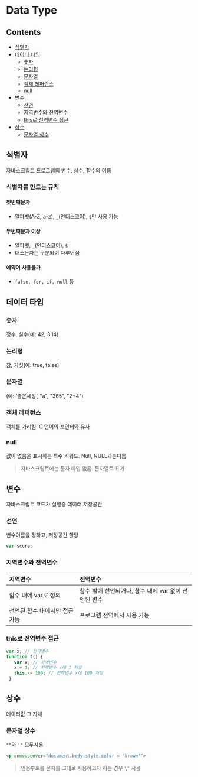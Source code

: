 Data Type
=========

Contents
--------

-	[식별자](#식별자)
-	[데이터 타입](#데이터-타입)
	-	[숫자](#숫자)
	-	[논리형](#논리형)
	-	[문자열](#문자열)
	-	[객체 레퍼런스](#객체-레퍼런스)
	-	[null](#null)
-	[변수](#변수)
	-	[선언](#선언)
	-	[지역변수와 전역변수](#지역변수와-전역변수)
	-	[this로 전역변수 접근](#this로-전역변수-접근)
- [상수](#상수)
	- [문자열 상수](#문자열-상수)

식별자
------

자바스크립트 프로그램의 변수, 상수, 함수의 이름

### 식별자를 만드는 규칙

#### 첫번째문자

-	알파벳(A-Z, a-z), `_`(언더스코어), `$`만 사용 가능

#### 두번째문자 이상

-	알파벳, `_`(언더스코어), `$`
-	대소문자는 구분되어 다루어짐

#### 예약어 사용불가

-	`false, for, if, null` 등

데이터 타입
-----------

### 숫자

정수, 실수(예: 42, 3.14)

### 논리형

참, 거짓(예: true, false)

### 문자열

(예: ‘좋은세상’, "a", "365", "2+4")

### 객체 레퍼런스

객체를 가리킴. C 언어의 포인터와 유사

### null

값이 없음을 표시하는 특수 키워드. Null, NULL과는다름

> 자바스크립트에는 문자 타입 없음. 문자열로 표기

변수
----

자바스크립트 코드가 실행중 데이터 저장공간

### 선언

변수이름을 정하고, 저장공간 할당

```js
var score;
```

### 지역변수와 전역변수

| 지역변수                       | 전역변수                                             |
|:-------------------------------|:-----------------------------------------------------|
| 함수 내에 var로 정의           | 함수 밖에 선언되거나, 함수 내에 var 없이 선언된 변수 |
| 선언된 함수 내에서만 접근 가능 | 프로그램 전역에서 사용 가능                          |

### this로 전역변수 접근

```js
var x; // 전역변수
function f() {
   var x; // 지역변수
   x = 1; // 지역변수 x에 1 저장
   this.x= 100; // 전역변수 x에 100 저장
 }
```

상수
----

데이터값 그 자체

### 문자열 상수

`""`와 `''` 모두사용

```html
<p onmouseover="document.body.style.color = 'brown'">
```

> 인용부호를 문자를 그대로 사용하고자 하는 경우 `\"` 사용
